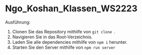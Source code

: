 # Ngo_Koshan_Klassen_WS2223


Ausführung:

1. Clonen Sie das Repository mithilfe von `git clone `.
2. Navigieren Sie in das Root-Verzeichnis.
3. Laden Sie alle dependencies mithilfe von `npm i` herunter.
4. Starten Sie den Server mithilfe von `npm run server`
